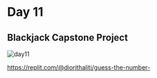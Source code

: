 # Day 11

## Blackjack Capstone Project


![day11](https://github.com/diorithaliti/Python/assets/74361197/1194ffef-0db6-4bad-a48d-f9dc2868df56)


https://replit.com/@diorithaliti/guess-the-number-
